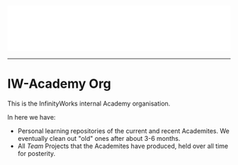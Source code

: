<img src="https://github.com/IW-Academy/.github/blob/main/img/Logo_Infinity-Works_Part-of-Accenture_Academy_White.png"/>

---

# IW-Academy Org

This is the InfinityWorks internal Academy organisation.

In here we have:

- Personal learning repositories of the current and recent Academites. We eventually clean out "old" ones after about 3-6 months.
- All _Team_ Projects that the Academites have produced, held over all time for posterity.
